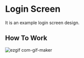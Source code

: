 # Login Screen

It is an example login screen design.

## How To Work

![ezgif com-gif-maker](https://user-images.githubusercontent.com/34038741/95308988-3d80d480-0893-11eb-9b24-c394d8e4e8ba.gif)
